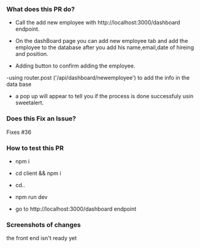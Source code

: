 ### What does this PR do?

- Call the add new employee with http://localhost:3000/dashboard endpoint.

* On the dashBoard page you can add new employee tab and add the employee to the
  database after you add his name,email,date of hireing and position.

* Adding button to confirm adding the employee.

-using router.post ('/api/dashboard/newemployee') to add the info in the data
base

- a pop up will appear to tell you if the process is done successfuly usin
  sweetalert.

### Does this Fix an Issue?

Fixes #36

### How to test this PR

- npm i

- cd client && npm i

- cd..

- npm run dev
- go to http://localhost:3000/dashboard endpoint

### Screenshots of changes

the front end isn't ready yet
